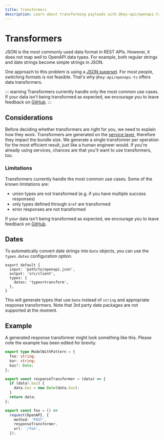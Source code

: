 ```yaml
---
title: Transformers
description: Learn about transforming payloads with @hey-api/openapi-ts.
---
```


# Transformers

JSON is the most commonly used data format in REST APIs. However, it does not map well to OpenAPI data types. For example, both regular strings and date strings become simple strings in JSON.

One approach to this problem is using a [JSON superset](https://github.com/blitz-js/superjson). For most people, switching formats is not feasible. That's why `@hey-api/openapi-ts` offers data transformers.

::: warning
Transformers currently handle only the most common use cases. If your data isn't being transformed as expected, we encourage you to leave feedback on [GitHub](https://github.com/hey-api/openapi-ts/issues).
:::

## Considerations

Before deciding whether transformers are right for you, we need to explain how they work. Transformers are generated on the [service layer](/openapi-ts/output#api-services), therefore they impact the bundle size. We generate a single transformer per operation for the most efficient result, just like a human engineer would. If you're already using services, chances are that you'll want to use transformers, too.

### Limitations

Transformers currently handle the most common use cases. Some of the known limitations are:

- union types are not transformed (e.g. if you have multiple success responses)
- only types defined through `$ref` are transformed
- error responses are not transformed

If your data isn't being transformed as expected, we encourage you to leave feedback on [GitHub](https://github.com/hey-api/openapi-ts/issues).

## Dates

To automatically convert date strings into `Date` objects, you can use the `types.dates` configuration option.

```js{5}
export default {
  input: 'path/to/openapi.json',
  output: 'src/client',
  types: {
    dates: 'types+transform',
  },
}
```

This will generate types that use `Date` instead of `string` and appropriate response transformers. Note that 3rd party date packages are not supported at the moment.

## Example

A generated response transformer might look something like this. Please note the example has been edited for brevity.

```ts
export type ModelWithPattern = {
  foo: string;
  bar: string;
  baz?: Date;
};

export const responseTransformer = (data) => {
  if (data?.baz) {
    data.baz = new Date(data.baz);
  }
  return data;
};

export const foo = () =>
  request(OpenAPI, {
    method: 'POST',
    responseTransformer,
    url: '/foo',
  });
```
